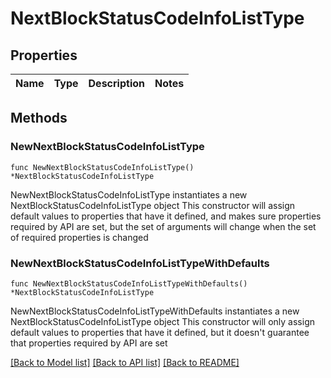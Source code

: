 # NextBlockStatusCodeInfoListType

## Properties

Name | Type | Description | Notes
------------ | ------------- | ------------- | -------------

## Methods

### NewNextBlockStatusCodeInfoListType

`func NewNextBlockStatusCodeInfoListType() *NextBlockStatusCodeInfoListType`

NewNextBlockStatusCodeInfoListType instantiates a new NextBlockStatusCodeInfoListType object
This constructor will assign default values to properties that have it defined,
and makes sure properties required by API are set, but the set of arguments
will change when the set of required properties is changed

### NewNextBlockStatusCodeInfoListTypeWithDefaults

`func NewNextBlockStatusCodeInfoListTypeWithDefaults() *NextBlockStatusCodeInfoListType`

NewNextBlockStatusCodeInfoListTypeWithDefaults instantiates a new NextBlockStatusCodeInfoListType object
This constructor will only assign default values to properties that have it defined,
but it doesn't guarantee that properties required by API are set


[[Back to Model list]](../README.md#documentation-for-models) [[Back to API list]](../README.md#documentation-for-api-endpoints) [[Back to README]](../README.md)


